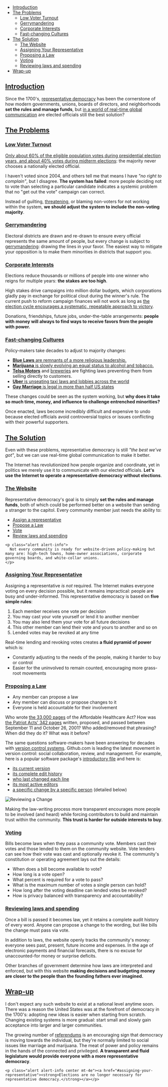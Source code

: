 * [Introduction](#introduction)
* [The Problems](#the-problems)
  * [Low Voter Turnout](#low-voter-turnout)
  * [Gerrymandering](#gerrymandering)
  * [Corporate Interests](#corporate-interests)
  * [Fast-changing Cultures](#fast-changing-cultures)
* [The Solution](#the-solution)
  * [The Website](#the-website)
  * [Assigning Your Representative](#assigning-your-representative)
  * [Proposing a Law](#proposing-a-law)
  * [Voting](#voting)
  * [Reviewing laws and spending](#reviewing-laws-and-spending)
* [Wrap-up](#wrap-up)

## [Introduction](#introduction)

Since the 1700's, [representative democracy](http://en.wikipedia.org/wiki/Representative_democracy) has been the cornerstone of how modern governments, unions, boards of directors, and neighborhoods __set the rules and manage funds__, but [in a world of real-time global communication](/living/the-communication-age.html) are elected officials still the best solution?

## [The Problems](#the-problems)

### [Low Voter Turnout](#low-voter-turnout)

[Only about 60% of the eligible population votes during presidential election years, and about 40% votes during midterm elections](http://www.fairvote.org/research-and-analysis/voter-turnout/): the majority never chooses a nationally elected official.

I haven't voted since 2004, and others tell me that means I have _"no right to complain"_, but I disagree. __The system has failed__: more people deciding not to vote than selecting a particular candidate indicates a systemic problem that no "get out the vote" campaign can correct.

Instead of guilting, [threatening](https://www.google.com/search?q=vote+or+die), or blaming non-voters for not working within the system, __we should adjust the system to include the non-voting majority__.

### [Gerrymandering](#gerrymandering)

Electoral districts are drawn and re-drawn to ensure every official represents the same amount of people, but every change is subject to [gerrymandering](http://en.wikipedia.org/wiki/Gerrymandering): drawing the lines in your favor. The easiest way to mitigate your opposition is to make them minorities in districts that support you.

### [Corporate Interests](#corporate-interests)

Elections reduce thousands or millions of people into one winner who reigns for multiple years: __the stakes are too high__.

High stakes drive campaigns into million dollar budgets, which corporations gladly pay in exchange for political clout during the winner's rule. The current push to reform campaign finances will not work as long as [the election cycle encourages a systematic, repeatable approach to victory](http://en.wikipedia.org/wiki/Congressional_stagnation_in_the_United_States).

Donations, friendships, future jobs, under-the-table arrangements: __people with money will always to find ways to receive favors from the people with power.__

### [Fast-changing Cultures](#fast-changing-cultures)

Policy-makers take decades to adjust to majority changes:

* [__Blue Laws__ are remnants of a more religious leadership.](http://en.wikipedia.org/wiki/Blue_laws_in_the_United_States)
* [__Marijuana__ is slowly evolving an equal status to alcohol and tobacco.](https://www.whitehouse.gov/ondcp/state-laws-related-to-marijuana)
* [__Telsa Motors__](http://www.engadget.com/2014/07/17/tesla-motors-us-sales/) and [breweries](http://onlineathens.com/general-assembly/2014-07-17/georgia-lawmakers-seek-craft-new-language-alcohol-laws) are fighting laws preventing them from selling directly to customers.
* [__Uber__ is unseating taxi laws and lobbies across the world](http://www.ft.com/cms/s/0/5f8ccb9e-7111-11e4-85d5-00144feabdc0.html#slide0)
* [__Gay Marriage__ is legal in more than half US states](http://www.cnn.com/interactive/us/map-same-sex-marriage/)

These changes could be seen as the system working, but __why does it take so much time, money, and influence to challenge entrenched minorities?__

Once enacted, laws become incredibly difficult and expensive to undo because elected officials avoid controversial topics or issues conflicting with their powerful supporters.

## [The Solution](#the-solution)

Even with these problems, representative democracy is still _"the best we've got"_, but we can use real-time global communication to make it better.

The Internet has revolutionized how people organize and coordinate, yet in politics we merely use it to communicate with our elected officials. __Let's use the Internet to operate a representative democracy without elections__.

### [The Website](#the-website)

Representative democracy's goal is to simply __set the rules and manage funds__, both of which could be performed better on a website than sending a stranger to the capitol. Every community member just needs the ability to:

* [Assign a representative](#assigning-your-representative)
* [Propose a Law](#proposing-a-law)
* [Vote](#voting)
* [Review laws and spending](#reviewing-laws-and-spending)

```raw
<p class="alert alert-info">
  Not every community is ready for website-driven policy-making but many are: high-tech towns, home-owner associations, corporate governing boards, and white-collar unions.
</p>
```

### [Assigning Your Representative](#assigning-your-representative)

Assigning a representative _is not_ required. The Internet makes everyone voting on every decision possible, but it remains impractical: people are busy and under-informed. This representative democracy is based on __five simple rules__:

1. Each member receives one vote per decision
1. You may cast your vote yourself or lend it to another member
1. You may also lend them your vote for all future decisions
1. This other member can lend their vote and yours to another and so on
1. Lended votes may be revoked at any time

Real-time lending and revoking votes creates __a fluid pyramid of power__ which is:

* Constantly adjusting to the needs of the people, making it harder to buy or control
* Easier for the uninvolved to remain counted, encouraging more grass-root movements

### [Proposing a Law](#proposing-a-law)

* Any member can propose a law
* Any member can discuss or propose changes to it
* Everyone is held accountable for their involvement

Who wrote [the 33,000 pages](http://www.washingtonpost.com/blogs/fact-checker/post/how-many-pages-of-regulations-for-obamacare/2013/05/14/61eec914-bcf9-11e2-9b09-1638acc3942e_blog.html) of the Affordable Healthcare Act? How was [the Patriot Acts' 342 pages](http://gjs.appstate.edu/media-coverage-crime-and-criminal-justice/usa-PATRIOT-act) written, proposed, and passed between September 11 and October 26, 2001? Who added/removed that phrasing? When did they do it? What was it before?

The same questions software-makers have been answering for decades with [version control systems](http://en.wikipedia.org/wiki/Revision_control). Github.com is leading the latest movement in version control: social collaboration, review, and management. For example, here is a popular software package's [introductory file](https://raw.githubusercontent.com/rails/rails/master/README.md) and here is:

* [its current version](https://github.com/rails/rails/blob/master/README.md)
* [its complete edit history](https://github.com/rails/rails/commits/master/README.md)
* [who last changed each line](https://github.com/rails/rails/blame/master/README.md)
* [its most active editors](https://github.com/rails/rails/graphs/contributors)
* [a specific change by a specific person](https://github.com/rails/rails/commit/b0ecbc8e11ce170f159ec42b700d979547048e27) (detailed below)

![Reviewing a Change](proposing-law-changeset.png)

Making the law-writing process more transparent encourages more people to be involved (and heard) while forcing contributors to build and maintain trust within the community. __This trust is harder for outside interests to buy__.

### [Voting](#voting)

Bills become laws when they pass a community vote. Members cast their votes and those lended to them on the community website. Vote lenders can see how their vote was cast and optionally revoke it. The community's constitution or operating agreement lays out the details:

* When does a bill become available to vote?
* How long is a vote open?
* What percent is required for a vote to pass?
* What is the maximum number of votes a single person can hold?
* How long after the voting deadline can lended votes be revoked?
* How is privacy balanced with transparency and accountability?

### [Reviewing laws and spending](#reviewing-laws-and-spending)

Once a bill is passed it becomes law, yet it retains a complete audit history of every word. Anyone can propose a change to the wording, but like bills the change must pass via vote.

In addition to laws, the website openly tracks the community's money: everyone sees past, present, future income and expenses. In the age of electronic payments and financial forecasts, there is no excuse for unaccounted-for money or surprise deficits.

Other branches of government determine how laws are interpreted and enforced, but with this website __making decisions and budgeting money are closer to the people than the founding fathers ever imagined.__

## [Wrap-up](#wrap-up)

I don't expect any such website to exist at a national level anytime soon. There was a reason the United States was at the forefront of democracy in the 1700's: adopting new ideas is easier when starting from scratch. Changing existing systems is more gradual: start small and slowly gain acceptance into larger and larger communities.

The growing number of [referendums](http://en.wikipedia.org/wiki/Referendum) is an encouraging sign that democracy is moving towards the individual, but they're normally limited to social issues like marriage and marijuana. The meat of power and policy remains in the hands of the connected and privileged. __A transparent and fluid legislature would provide everyone with a more representative democracy__.

```raw
<p class="alert alert-info center mt-4e"><a href="#assigning-your-representative"><strong>Elections are no longer necessary for representative democracy.</strong></a></p>
```
